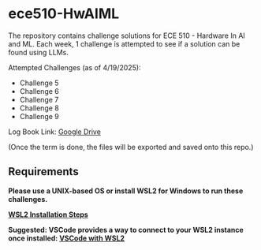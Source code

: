 # ece510-HwAIML

The repository contains challenge solutions for ECE 510 - Hardware In AI and ML. Each week, 1 challenge is attempted to see if a solution can be found using LLMs.

Attempted Challenges (as of 4/19/2025):
- Challenge 5
- Challenge 6
- Challenge 7
- Challenge 8
- Challenge 9

Log Book Link: [Google Drive](https://drive.google.com/drive/folders/14qTbDQHp6gnZEJzkRY6MXAn2CLWChqG-?usp=sharing)

(Once the term is done, the files will be exported and saved onto this repo.)

## Requirements
**Please use a UNIX-based OS or install WSL2 for Windows to run these challenges.**

**[WSL2 Installation Steps](https://learn.microsoft.com/en-us/windows/wsl/install)**

**Suggested: VSCode provides a way to connect to your WSL2 instance once installed: [VSCode with WSL2](https://code.visualstudio.com/docs/remote/wsl)**
